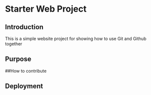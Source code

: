 # Starter Web Project
## Introduction
This is a simple  website project for showing how to use Git and Github together
## Purpose

##How to contribute

## Deployment



